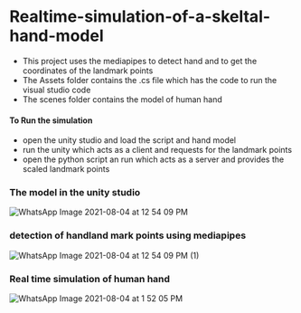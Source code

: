 # Realtime-simulation-of-a-skeltal-hand-model

* This project uses the mediapipes to detect hand and to get the coordinates of the landmark points
* The Assets folder contains the .cs file which has the code to run the visual studio code
* The scenes folder contains the model of human hand


#### To Run the simulation 

* open the unity studio and load the script and hand model
* run the unity which acts as a client and requests for the landmark points
* open the python script an run which acts as a server and provides the scaled landmark points 


### The model in the unity studio
![WhatsApp Image 2021-08-04 at 12 54 09 PM](https://user-images.githubusercontent.com/65709700/128148070-62a23316-9d34-4de9-836f-86e882d0760d.jpeg)
### detection of handland mark points using mediapipes
![WhatsApp Image 2021-08-04 at 12 54 09 PM (1)](https://user-images.githubusercontent.com/65709700/128148080-bdc98ba6-bf4f-401d-aebe-60fc3ef151f2.jpeg)
### Real time simulation of human hand
![WhatsApp Image 2021-08-04 at 1 52 05 PM](https://user-images.githubusercontent.com/65709700/128148084-9125e103-a011-4202-ad07-b6cb19cc3fff.jpeg)
